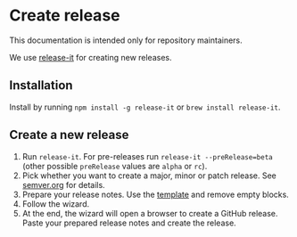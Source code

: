 # Create release
This documentation is intended only for repository maintainers.

We use [release-it](https://github.com/release-it/release-it) for creating new releases.

## Installation
Install by running `npm install -g release-it` or `brew install release-it`.

## Create a new release
1. Run `release-it`. For pre-releases run `release-it --preRelease=beta` (other possible `preRelease` values are `alpha` or `rc`).
2. Pick whether you want to create a major, minor or patch release. See [semver.org](https://semver.org/) for details.
3. Prepare your release notes. Use the [template](./release-notes-template.md) and remove empty blocks.
4. Follow the wizard.
5. At the end, the wizard will open a browser to create a GitHub release. Paste your prepared release notes and create the release.

